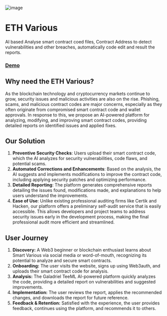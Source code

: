 ![image](https://github.com/user-attachments/assets/44dc0540-1bf7-434d-9777-7fc66a9809b5)

# ETH Various
AI based Analyse smart contract coed files, Contract Address to detect vulnerabilities and other breaches, automatically code edit and result the reports.

### [Demo](https://eth-various.vercel.app/#)

## Why need the ETH Various?
As the blockchain technology and cryptocurrency markets continue to grow, security issues and malicious activities are also on the rise. 
Phishing, scams, and malicious contract codes are major concerns, especially as they often originate from compromised smart contract code and wallet approvals. 
In response to this, we propose an AI-powered platform for analyzing, modifying, and improving smart contract codes, providing detailed reports on identified issues and applied fixes.

## Our Solution
1. **Preventive Security Checks**: Users upload their smart contract code, which the AI analyzes for security vulnerabilities, code flaws, and potential scams.
2. **Automated Corrections and Enhancements**: Based on the analysis, the AI suggests and implements modifications to improve the contract code, including applying security patches and optimizing performance.
3. **Detailed Reporting**: The platform generates comprehensive reports detailing the issues found, modifications made, and explanations to help users understand the improvements.
4. **Ease of Use**: Unlike existing professional auditing firms like Certik and Hacken, our platform offers a preliminary self-audit service that is easily accessible. This allows developers and project teams to address security issues early in the development process, making the final professional audit more efficient and streamlined.

## User Journey
1. **Discovery:** A Web3 beginner or blockchain enthusiast learns about Smart Various via social media or word-of-mouth, recognizing its potential to analyze and secure smart contracts.
2. **Onboarding:** The user visits the website, signs up using Web3auth, and uploads their smart contract code for analysis.
3. **Analysis:** The Galadriel TeeML AI-powered platform quickly analyzes the code, providing a detailed report on vulnerabilities and suggested improvements.
4. **Implementation:** The user reviews the report, applies the recommended changes, and downloads the report for future reference.
5. **Feedback & Retention:** Satisfied with the experience, the user provides feedback, continues using the platform, and recommends it to others.
